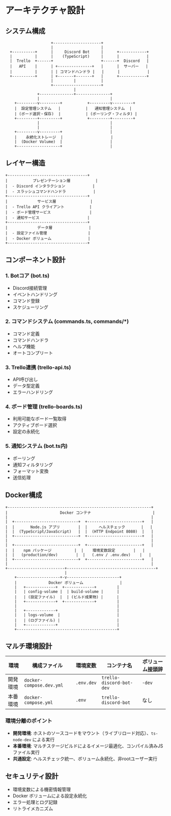 # アーキテクチャ設計

## システム構成

```
                    +---------------------+
                    |                     |
  +----------+      |     Discord Bot     |      +------------+
  |          |      |    (TypeScript)     |      |            |
  |  Trello  +------+                     +------+  Discord   |
  |   API    |      | +---------------+   |      |  サーバー   |
  |          |      | | コマンドハンドラ |   |      |            |
  +----------+      | +-------+-------+   |      +------------+
                    |         |           |
                    +---------------------+
                              |
              +---------------+---------------+
              |                               |
    +---------v---------+           +---------v---------+
    |  設定管理システム   |           |   通知管理システム  |
    | (ボード選択・保存)  |           | (ポーリング・フィルタ) |
    +---------+---------+           +---------+---------+
              |                               |
              |                               |
    +---------v---------+                     |
    |    永続化ストレージ  |                     |
    |  (Docker Volume)  |                     |
    +-------------------+                     |
```

## レイヤー構造

```
+-----------------------------------+
|           プレゼンテーション層           |
|  - Discord インタラクション            |
|  - スラッシュコマンドハンドラ            |
+-----------------------------------+
|             サービス層               |
|  - Trello API クライアント           |
|  - ボード管理サービス                 |
|  - 通知サービス                     |
+-----------------------------------+
|             データ層                |
|  - 設定ファイル管理                  |
|  - Docker ボリューム                |
+-----------------------------------+
```

## コンポーネント設計

### 1. Botコア (bot.ts)

- Discord接続管理
- イベントハンドリング
- コマンド登録
- スケジューリング

### 2. コマンドシステム (commands.ts, commands/*)

- コマンド定義
- コマンドハンドラ
- ヘルプ機能
- オートコンプリート

### 3. Trello連携 (trello-api.ts)

- API呼び出し
- データ型定義
- エラーハンドリング

### 4. ボード管理 (trello-boards.ts)

- 利用可能なボード一覧取得
- アクティブボード選択
- 設定の永続化

### 5. 通知システム (bot.ts内)

- ポーリング
- 通知フィルタリング
- フォーマット変換
- 送信処理

## Docker構成

```
+---------------------------------------------------------------+
|                       Docker コンテナ                           |
|                                                               |
|  +----------------------------+  +------------------------+   |
|  |       Node.js アプリ        |  |     ヘルスチェック       |   |
|  |  (TypeScript/JavaScript)   |  |  (HTTP Endpoint 8080)  |   |
|  +----------------------------+  +------------------------+   |
|                                                               |
|  +----------------------------+  +------------------------+   |
|  |    npm パッケージ          |  |    環境変数設定        |   |
|  |   (production/dev)        |  |   (.env / .env.dev)    |   |
|  +----------------------------+  +------------------------+   |
|                                                               |
+-------------------------+---------------------------------------+
                          |
    +-------------------+-v-----------------------+
    |              Docker ボリューム                |
    |   +-------------+  +-------------+         |
    |   | config-volume |  | build-volume |      |
    |   | (設定ファイル)  |  | (ビルド成果物) |      |
    |   +-------------+  +-------------+         |
    |                                            |
    |   +-------------+                          |
    |   | logs-volume  |                         |
    |   | (ログファイル) |                         |
    |   +-------------+                          |
    +--------------------------------------------+
```

## マルチ環境設計

| 環境       | 構成ファイル             | 環境変数     | コンテナ名             | ボリューム接頭辞      |
|-----------|------------------------|------------|---------------------|-------------------|
| 開発環境    | `docker-compose.dev.yml` | `.env.dev` | `trello-discord-bot-dev` | `-dev` |
| 本番環境    | `docker-compose.yml`    | `.env`     | `trello-discord-bot`     | なし    |

### 環境分離のポイント

- **開発環境**: ホストのソースコードをマウント（ライブリロード対応）、`ts-node-dev` による実行
- **本番環境**: マルチステージビルドによるイメージ最適化、コンパイル済みJSファイル実行
- **共通設定**: ヘルスチェック統一、ボリューム永続化、非rootユーザー実行

## セキュリティ設計

- 環境変数による機密情報管理
- Docker ボリュームによる設定永続化
- エラー処理とログ記録
- リトライメカニズム
